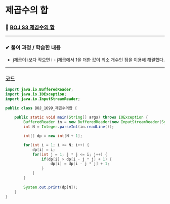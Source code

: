 # **제곱수의 합**
### 📌 [BOJ S3 제곱수의 합](https://www.acmicpc.net/problem/1699)
-------------
### **✔ 풀이 과정 / 학습한 내용**
- j제곱이 i보다 작으면 i - j제곱에서 1을 더한 값이 최소 개수인 점을 이용해 해결했다.
-------------
### **코드**
```java
import java.io.BufferedReader;
import java.io.IOException;
import java.io.InputStreamReader;

public class BOJ_1699_제곱수의합 {
    
    public static void main(String[] args) throws IOException {
        BufferedReader in = new BufferedReader(new InputStreamReader(System.in));
        int N = Integer.parseInt(in.readLine());

        int[] dp = new int[N + 1];

        for(int i = 1; i <= N; i++) {
            dp[i] = i;
            for(int j = 1; j * j <= i; j++) {
                if(dp[i] > dp[i - j * j] + 1) {
                    dp[i] = dp[i - j * j] + 1;
                }
            }
        }
        
        System.out.print(dp[N]);
    }
}
```